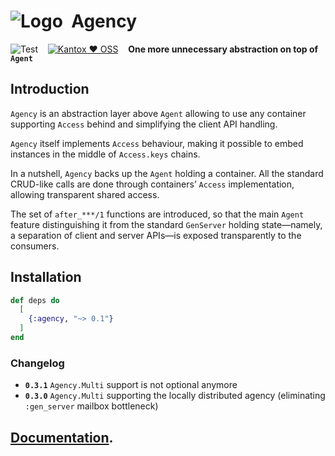 # ![Logo](https://github.com/am-kantox/agency/stuff/agency-48x48.png?raw=true)  Agency

![Test](https://github.com/am-kantox/agency/workflows/Test/badge.svg)    [![Kantox ❤ OSS](https://img.shields.io/badge/❤-kantox_oss-informational.svg)](https://kantox.com/)    **One more unnecessary abstraction on top of `Agent`**

## Introduction

`Agency` is an abstraction layer above `Agent` allowing to use any
container supporting `Access` behind and simplifying the client API
handling.

`Agency` itself implements `Access` behaviour, making it possible to
embed instances in the middle of `Access.keys` chains.

In a nutshell, `Agency` backs up the `Agent` holding a container.
All the standard CRUD-like calls are done through containers’
`Access` implementation, allowing transparent shared access.

The set of `after_***/1` functions are introduced, so that the main
`Agent` feature distinguishing it from the standard `GenServer`
holding state—namely, a separation of client and server APIs—is
exposed transparently to the consumers.

## Installation

```elixir
def deps do
  [
    {:agency, "~> 0.1"}
  ]
end
```

### Changelog

- **`0.3.1`** `Agency.Multi` support is not optional anymore
- **`0.3.0`** `Agency.Multi` supporting the locally distributed agency (eliminating `:gen_server` mailbox bottleneck)

## [Documentation](https://hexdocs.pm/agency).
